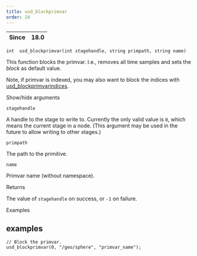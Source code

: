 ```yaml
---
title: usd_blockprimvar
order: 24
---
```

| Since | 18.0 |
| --- | --- |

`int  usd_blockprimvar(int stagehandle, string primpath, string name)`

This function blocks the primvar. I.e., removes all time samples and sets the *block* as default value.

Note, if primvar is indexed, you may also want to block the indices with
[usd_blockprimvarindices](usd_blockprimvarindices.html "Blocks the primvar.").

Show/hide arguments

`stagehandle`

A handle to the stage to write to. Currently the only valid value is `0`, which means the current stage in a node. (This argument may be used in the future to allow writing to other stages.)

`primpath`

The path to the primitive.

`name`

Primvar name (without namespace).

Returns

The value of `stagehandle` on success, or `-1` on failure.

Examples

## examples

```vex
// Block the primvar.
usd_blockprimvar(0, "/geo/sphere", "primvar_name");

```
